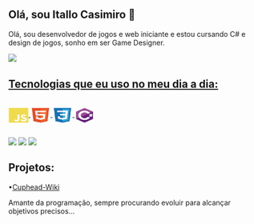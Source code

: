 ## Olá, sou Itallo Casimiro 👋
<p>Olá, sou desenvolvedor de jogos e web iniciante e estou cursando C# e design de jogos, sonho em ser Game Designer.</p>

<div>
  <a href="https://github.com/itallocasimiro">
  <img height="180em" src="https://github-readme-stats.vercel.app/api/top-langs/?username=itallocasimiro&layout=compact&langs_count=16&theme=dracula"/>
</div>

## Tecnologias que eu uso no meu dia a dia:

<div style="display: inline_block"><br>
  <img align="center" alt="Js" height="30" width="40" src="https://raw.githubusercontent.com/devicons/devicon/master/icons/javascript/javascript-plain.svg">
  <img align="center" alt="HTML" height="30" width="40" src="https://raw.githubusercontent.com/devicons/devicon/master/icons/html5/html5-original.svg">
  <img align="center" alt="CSS" height="30" width="40" src="https://raw.githubusercontent.com/devicons/devicon/master/icons/css3/css3-original.svg">
<img align="center" alt="Csharp" height="30" width="40" src="https://raw.githubusercontent.com/devicons/devicon/master/icons/csharp/csharp-original.svg">

##


<a href="https://www.instagram.com/itallo_casimiro?igsh=MWxsbDlpNmlmdjJqNA==" target="_blank"><img src="https://img.shields.io/badge/-Instagram-%23E4405F?style=for-the-badge&logo=instagram&logoColor=white" target="_blank"></a>
<a href="https://discord.com/invite/ZBWjJ4gAFD" target="_blank"><img src="https://img.shields.io/badge/Discord-7289DA?style=for-the-badge&logo=discord&logoColor=white" target="_blank"></a>
<a href="https://x.com/Itallo_Casimiro?t=WYGgKx4GsfzCjuHEJYnNpg&s=09" target="_blank"><img src="https://img.shields.io/badge/Twitter-1DA1F2?style=for-the-badge&logo=twitter&logoColor=white" target="_blank"></a> 

## Projetos:

•<a href="https://itallocasimiro.github.io/Cuphead-wiki/index.html">Cuphead-Wiki</a><br>

<p>Amante da programação, sempre procurando evoluir para alcançar objetivos precisos...</p>

